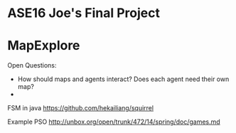 # ASE16 Joe's Final Project
# MapExplore



Open Questions:
* How should maps and agents interact?  Does each agent need their own map?
* 
FSM in java
https://github.com/hekailiang/squirrel

Example PSO
http://unbox.org/open/trunk/472/14/spring/doc/games.md